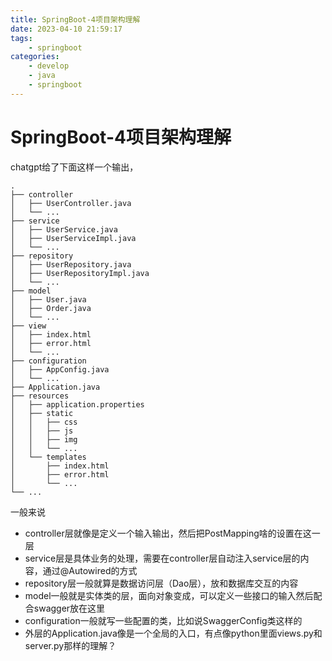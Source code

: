 ```yaml
---
title: SpringBoot-4项目架构理解
date: 2023-04-10 21:59:17
tags:
	- springboot
categories:
	- develop
	- java
	- springboot
---
```


# SpringBoot-4项目架构理解

chatgpt给了下面这样一个输出，

```shell
.
├── controller
│   ├── UserController.java
│   └── ...
├── service
│   ├── UserService.java
│   ├── UserServiceImpl.java
│   └── ...
├── repository
│   ├── UserRepository.java
│   ├── UserRepositoryImpl.java
│   └── ...
├── model
│   ├── User.java
│   ├── Order.java
│   └── ...
├── view
│   ├── index.html
│   ├── error.html
│   └── ...
├── configuration
│   ├── AppConfig.java
│   └── ...
├── Application.java
├── resources
│   ├── application.properties
│   ├── static
│   │   ├── css
│   │   ├── js
│   │   ├── img
│   │   └── ...
│   └── templates
│       ├── index.html
│       ├── error.html
│       └── ...
└── ...

```

一般来说

- controller层就像是定义一个输入输出，然后把PostMapping啥的设置在这一层
- service层是具体业务的处理，需要在controller层自动注入service层的内容，通过@Autowired的方式
- repository层一般就算是数据访问层（Dao层），放和数据库交互的内容
- model一般就是实体类的层，面向对象变成，可以定义一些接口的输入然后配合swagger放在这里
- configuration一般就写一些配置的类，比如说SwaggerConfig类这样的
- 外层的Application.java像是一个全局的入口，有点像python里面views.py和server.py那样的理解？
